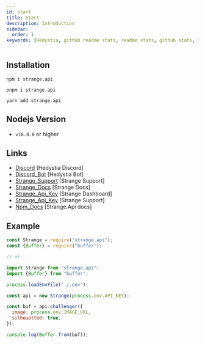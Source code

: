 ```yaml
---
id: start
title: Start
description: Introduction
sidebar:
  order: 1
keywords: [Hedystia, github readme stats, readme stats, github stats, stats for github readme]
---
```


## Installation

```
npm i strange.api

pnpm i strange.api

yarn add strange.api
```

## Nodejs Version

- `v18.0.0` or higher

## Links

- [Discord](https://discord.gg/aXvuUpvRQs) [Hedystia Discord]
- [Discord_Bot](https://hedystia.com) [Hedystia Bot]
- [Strange_Support](https://discord.gg/Pt97u5MkAr) [Strange Support]
- [Strange_Docs](https://strangeapi.hostz.me/docs) [Strange Docs]
- [Strange_Api_Key](https://strangeapi.hostz.me/dasbboard) [Strange Dashboard]
- [Strange_Api_Key](https://discord.gg/Pt97u5MkAr) [Strange Support]
- [Npm_Docs](https://docs.hedystia.com/strange/start) [Strange.Api docs]

## Example

```js
const Strange = require("strange.api");
const {Buffer} = require("buffer");

// or

import Strange from "strange.api";
import {Buffer} from "buffer";

process.loadEnvFile("./.env");

const api = new Strange(process.env.API_KEY);

const buf = api.challenger({
  image: process.env.IMAGE_URL,
  silhouetted: true,
});

console.log(Buffer.from(buf));
```
